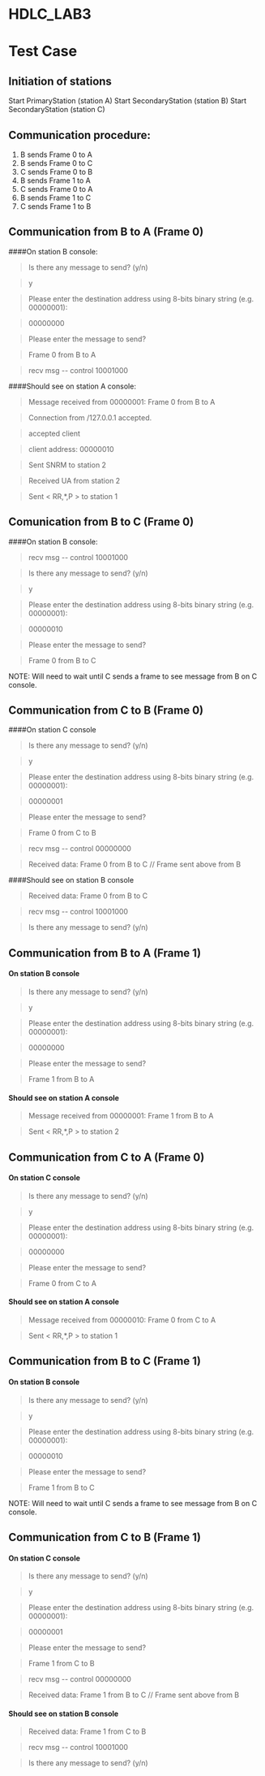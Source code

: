 # HDLC_LAB3

# Test Case

## Initiation of stations
Start PrimaryStation (station A)
Start SecondaryStation (station B)
Start SecondaryStation (station C)

## Communication procedure:
1. B sends Frame 0 to A
2. B sends Frame 0 to C
3. C sends Frame 0 to B
4. B sends Frame 1 to A
5. C sends Frame 0 to A
6. B sends Frame 1 to C
7. C sends Frame 1 to B

## Communication from B to A (Frame 0)
####On station B console:

> Is there any message to send? (y/n)

> y 

> Please enter the destination address using 8-bits binary string (e.g. 00000001):

> 00000000

> Please enter the message to send?

> Frame 0 from B to A

> recv msg -- control 10001000

####Should see on station A console:

> Message received from 00000001: Frame 0 from B to A

> Connection from /127.0.0.1 accepted.

> accepted client

> client address: 00000010

> Sent SNRM to station 2

> Received UA from station 2

> Sent < RR,*,P > to station 1

## Comunication from B to C (Frame 0)
####On station B console:

> recv msg -- control 10001000

> Is there any message to send? (y/n)

> y

> Please enter the destination address using 8-bits binary string (e.g. 00000001):

> 00000010

> Please enter the message to send?

> Frame 0 from B to C

NOTE: Will need to wait until C sends a frame to see message from B on C console.

## Communication from C to B (Frame 0)
####On station C console
> Is there any message to send? (y/n)

> y

> Please enter the destination address using 8-bits binary string (e.g. 00000001):

> 00000001

> Please enter the message to send?

> Frame 0 from C to B

> recv msg -- control 00000000

> Received data: Frame 0 from B to C // Frame sent above from B

####Should see on station B console
> Received data: Frame 0 from B to C

> recv msg -- control 10001000

> Is there any message to send? (y/n)

## Communication from B to A (Frame 1)
#### On station B console

> Is there any message to send? (y/n)

> y

> Please enter the destination address using 8-bits binary string (e.g. 00000001):

> 00000000

> Please enter the message to send?

> Frame 1 from B to A

#### Should see on station A console

> Message received from 00000001: Frame 1 from B to A

> Sent < RR,*,P > to station 2

## Communication from C to A (Frame 0)
#### On station C console
> Is there any message to send? (y/n)

> y

> Please enter the destination address using 8-bits binary string (e.g. 00000001):

> 00000000

> Please enter the message to send?

> Frame 0 from C to A

#### Should see on station A console
> Message received from 00000010: Frame 0 from C to A

> Sent < RR,*,P > to station 1

## Communication from B to C (Frame 1)
#### On station B console
> Is there any message to send? (y/n)

> y

> Please enter the destination address using 8-bits binary string (e.g. 00000001):

> 00000010

> Please enter the message to send?

> Frame 1 from B to C

NOTE: Will need to wait until C sends a frame to see message from B on C console.

## Communication from C to B (Frame 1)
#### On station C console
> Is there any message to send? (y/n)

> y

> Please enter the destination address using 8-bits binary string (e.g. 00000001):

> 00000001

> Please enter the message to send?

> Frame 1 from C to B

> recv msg -- control 00000000

> Received data: Frame 1 from B to C // Frame sent above from B

#### Should see on station B console
> Received data: Frame 1 from C to B

> recv msg -- control 10001000

> Is there any message to send? (y/n)
